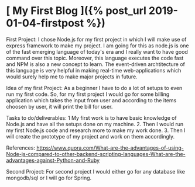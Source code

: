 
# [ My First Blog ]({% post_url 2019-01-04-firstpost %})

First Project: I chose Node.js for my first project in which I will make use of express framework to make my project. I am going for this as node.js is one of the fast emerging language of today's era and I really want to have good command over this topic. Moreover, this language executes the code fast and NPM is also a new concept to learn.
The event-driven archtitecture of this language is very helpful in making real-time web-applications which would surely help me to make major projects in future.

Idea of my first Project: As a beginner I have to do a lot of setups to even run my first code. So, for my first project I would go for some billing application which takes the input from user and according to the items choosen by user, it will print the bill for user.

Tasks to do/deliverables: 
1 My first work is to have basic knowledge of Node.js and have all the setups done on my machine.
2. Then I would run my first Node.js code and research more to make my work done.
3. Then I will create the prototype of my project and work on them accordingly.


References:
https://www.quora.com/What-are-the-advantages-of-using-Node-js-compared-to-other-backend-scripting-languages-What-are-the-advantages-against-Python-and-Ruby

Second Project: For second project I would either go for any database like mongodb/sql or I will go for Spring.
